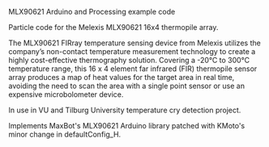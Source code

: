 MLX90621 Arduino and Processing example code

Particle code for the Melexis MLX90621 16x4 thermopile array.


The MLX90621 FIRray temperature sensing device from Melexis utilizes the company’s non-contact 
temperature measurement technology to create a highly cost-effective thermography solution. 
Covering a -20°C to 300°C temperature range, this 16 x 4 element far infrared (FIR) thermopile 
sensor array produces a map of heat values for the target area in real time, avoiding the need to 
scan the area with a single point sensor or use an expensive microbolometer device.

In use in VU and Tilburg University temperature cry detection project.

Implements MaxBot's MLX90621 Arduino library patched with KMoto's minor change in defaultConfig_H.